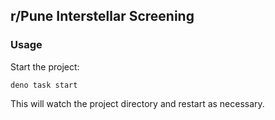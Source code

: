 ## r/Pune Interstellar Screening 

### Usage

Start the project:

```
deno task start
```

This will watch the project directory and restart as necessary.
